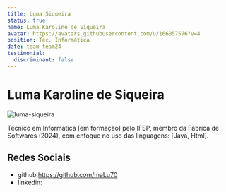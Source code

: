 ```yaml
---
title: Luma Siqueira
status: true
name: Luma Karoline de Siqueira
avatar: https://avatars.githubusercontent.com/u/166057576?v=4
position: Tec. Informática
date: team team24
testimonial:
  discriminant: false
---
```

# Luma Karoline de Siqueira

![luma-siqueira](https://avatars.githubusercontent.com/u/166057576?v=4)

Técnico em Informática [em formação] pelo IFSP, membro da Fábrica de Softwares (2024), com enfoque no uso das linguagens: [Java, Html].

## Redes Sociais

- github:https://github.com/maLu70
- linkedin:
